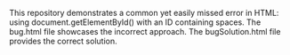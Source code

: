 This repository demonstrates a common yet easily missed error in HTML: using document.getElementById() with an ID containing spaces.  The bug.html file showcases the incorrect approach.  The bugSolution.html file provides the correct solution.